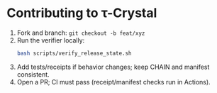 # Contributing to τ-Crystal

1. Fork and branch: `git checkout -b feat/xyz`
2. Run the verifier locally:
   ```bash
   bash scripts/verify_release_state.sh
   ```
3. Add tests/receipts if behavior changes; keep CHAIN and manifest consistent.
4. Open a PR; CI must pass (receipt/manifest checks run in Actions).
